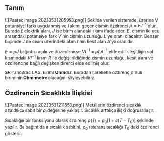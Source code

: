 ## Tanım
![[Pasted image 20220531205953.png]]
Şekilde verilen sistemde, üzerine V potansiyel farkı uygulanmış ve I akımı geçen cismin özdirenci $\rho=EJ^{-1}$ olur. Burada $E$ elektrik alanı, $J$ ise birim alandaki akımı ifade eder. $E$, cismin iki ucu arasındaki potansiyel fark $V$'nin cismin uzunluğu $L$'ye oranı olacaktır. Benzer biçimde $J$ de cisim üzerindeki akım $I$'nın kesit alan $A$'ya oranıdır.

$E=\rho J$ bağıntısı açılır ve düzenlenirse $VI^{-1}=\rho LA^{-1}$ elde edilir. Eşitliğin sol kısmındaki $VI^{-1}$ kısmı $R$ ile değiştirildiğinde cismin uzunluğu, kesit alanı ve özdirencine bağlı değişken direnci elde edilmiş olur.

$R=\rho\frac LA$. Birimi **Ohm**dur. Buradan hareketle özdirenç $\rho$'nun biriminin **Ohm$\cdot$metre** olacağını söyleyebiliriz.

## Özdirencin Sıcaklıkla İlişkisi
![[Pasted image 20220531211553.png]]
Metallerin özdirenci sıcaklık azaldıkça sabit bir $\rho_i$ değerine yaklaşır. Sıcaklık arttıkça ilişki doğrusallaşır.

Sıcaklığın bir fonksiyonu olarak özdirenç $\rho(T)=\rho_0[1+\alpha(T-T_0)]$ şeklinde yazılır. Bu bağıntıda $\alpha$ sıcaklık sabitini, $\rho_0$ referans sıcaklığı $T_0$'daki özdirenci gösterir.